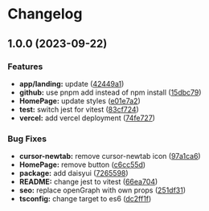 # Changelog

## 1.0.0 (2023-09-22)


### Features

* **app/landing:** update ([42449a1](https://github.com/charlesponti/ponti-io/commit/42449a1f04b3c9891145b091544171eb25215aa1))
* **github:** use pnpm add instead of npm install ([15dbc79](https://github.com/charlesponti/ponti-io/commit/15dbc790bb30af51b429dc79d58c2bab047e9a42))
* **HomePage:** update styles ([e01e7a2](https://github.com/charlesponti/ponti-io/commit/e01e7a2f7c6e8ba886d2ebb1f9e975e63104c09e))
* **test:** switch jest for vitest ([83cf724](https://github.com/charlesponti/ponti-io/commit/83cf724d1e2b4a04f4e399d4cc6cac9ed16236df))
* **vercel:** add vercel deployment ([74fe727](https://github.com/charlesponti/ponti-io/commit/74fe727de0ade47c74a5e7a239da0dba833f00f3))


### Bug Fixes

* **cursor-newtab:** remove cursor-newtab icon ([97a1ca6](https://github.com/charlesponti/ponti-io/commit/97a1ca65a3afeea43def03c3a9d0a06aa93afe6e))
* **HomePage:** remove button ([c6cc55d](https://github.com/charlesponti/ponti-io/commit/c6cc55d20049c93242bc3a981e564888c6f87c36))
* **package:** add daisyui ([7265598](https://github.com/charlesponti/ponti-io/commit/7265598eb8a3594312d62a55dc1fa6815560acb6))
* **README:** change jest to vitest ([66ea704](https://github.com/charlesponti/ponti-io/commit/66ea704114e9f2aab902dec1576148cae38a2178))
* **seo:** replace openGraph with own props ([251df31](https://github.com/charlesponti/ponti-io/commit/251df31dba15c88560b5bad259633afe5ccccc80))
* **tsconfig:** change target to es6 ([dc2ff1f](https://github.com/charlesponti/ponti-io/commit/dc2ff1fa7408117ecf5294330f2ca2a74a6da7af))
